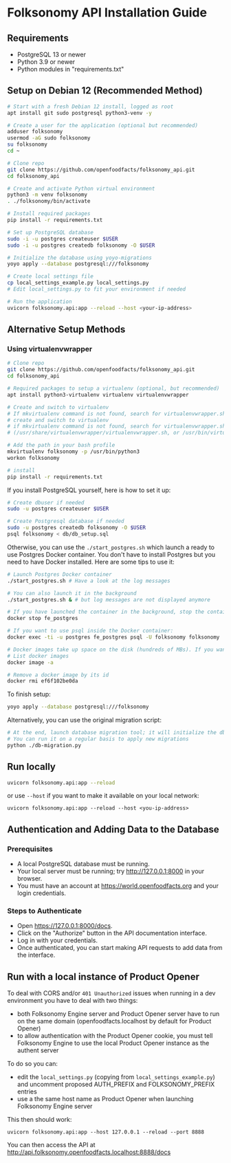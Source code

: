 # Folksonomy API Installation Guide

## Requirements

- PostgreSQL 13 or newer
- Python 3.9 or newer
- Python modules in "requirements.txt"

## Setup on Debian 12 (Recommended Method)

```bash
# Start with a fresh Debian 12 install, logged as root
apt install git sudo postgresql python3-venv -y

# Create a user for the application (optional but recommended)
adduser folksonomy
usermod -aG sudo folksonomy
su folksonomy
cd ~

# Clone repo
git clone https://github.com/openfoodfacts/folksonomy_api.git
cd folksonomy_api

# Create and activate Python virtual environment
python3 -m venv folksonomy
. ./folksonomy/bin/activate

# Install required packages
pip install -r requirements.txt

# Set up PostgreSQL database
sudo -i -u postgres createuser $USER
sudo -i -u postgres createdb folksonomy -O $USER

# Initialize the database using yoyo-migrations
yoyo apply --database postgresql:///folksonomy

# Create local settings file
cp local_settings_example.py local_settings.py
# Edit local_settings.py to fit your environment if needed

# Run the application
uvicorn folksonomy.api:app --reload --host <your-ip-address>
```

## Alternative Setup Methods

### Using virtualenvwrapper

```bash
# Clone repo
git clone https://github.com/openfoodfacts/folksonomy_api.git
cd folksonomy_api

# Required packages to setup a virtualenv (optional, but recommended)
apt install python3-virtualenv virtualenv virtualenvwrapper

# Create and switch to virtualenv
# If mkvirtualenv command is not found, search for virtualenvwrapper.sh
# create and switch to virtualenv
# if mkvirtualenv command is not found, search for virtualenvwrapper.sh
# (/usr/share/virtualenvwrapper/virtualenvwrapper.sh, or /usr/bin/virtualenvwrapper.sh, for example)

# Add the path in your bash profile
mkvirtualenv folksonomy -p /usr/bin/python3
workon folksonomy

# install
pip install -r requirements.txt
```
If you install PostgreSQL yourself, here is how to set it up:

```bash
# Create dbuser if needed
sudo -u postgres createuser $USER

# Create Postgresql database if needed
sudo -u postgres createdb folksonomy -O $USER
psql folksonomy < db/db_setup.sql
```
Otherwise, you can use the `./start_postgres.sh` which launch a ready to use Postgres Docker container. You don't have to install Postgres but you need to have Docker installed. Here are some tips to use it:
```bash
# Launch Postgres Docker container
./start_postgres.sh # Have a look at the log messages

# You can also launch it in the background
./start_postgres.sh & # but log messages are not displayed anymore

# If you have launched the container in the background, stop the container like this:
docker stop fe_postgres

# If you want to use psql inside the Docker container:
docker exec -ti -u postgres fe_postgres psql -U folksonomy folksonomy

# Docker images take up space on the disk (hundreds of MBs). If you want to remove them at the end:
# List docker images
docker image -a

# Remove a docker image by its id
docker rmi ef6f102be0da
```

To finish setup:
```bash
yoyo apply --database postgresql:///folksonomy
```

Alternatively, you can use the original migration script:
```bash
# At the end, launch database migration tool; it will initialize the db and/or update the database if there are migrations to apply
# You can run it on a regular basis to apply new migrations
python ./db-migration.py
```

## Run locally

```bash
uvicorn folksonomy.api:app --reload
```

or use `--host` if you want to make it available on your local network:
```
uvicorn folksonomy.api:app --reload --host <you-ip-address>
```

## Authentication and Adding Data to the Database

### Prerequisites

- A local PostgreSQL database must be running.
- Your local server must be running; try http://127.0.0.1:8000 in your browser.
- You must have an account at https://world.openfoodfacts.org and your login credentials.

### Steps to Authenticate

- Open https://127.0.0.1:8000/docs.
- Click on the "Authorize" button in the API documentation interface.
- Log in with your credentials.
- Once authenticated, you can start making API requests to add data from the interface.

## Run with a local instance of Product Opener

To deal with CORS and/or `401 Unauthorized` issues when running in a dev environment you have to deal with two things:

* both Folksonomy Engine server and Product Opener server have to run on the same domain (openfoodfacts.localhost by default for Product Opener)
* to allow authentication with the Product Opener cookie, you must tell Folksonomy Engine to use the local Product Opener instance as the authent server

To do so you can:
* edit the `local_settings.py` (copying from `local_settings_example.py`) and uncomment proposed AUTH_PREFIX and FOLKSONOMY_PREFIX entries
* use a the same host name as Product Opener when launching Folksonomy Engine server

This then should work:
```
uvicorn folksonomy.api:app --host 127.0.0.1 --reload --port 8888
```

You can then access the API at http://api.folksonomy.openfoodfacts.localhost:8888/docs
